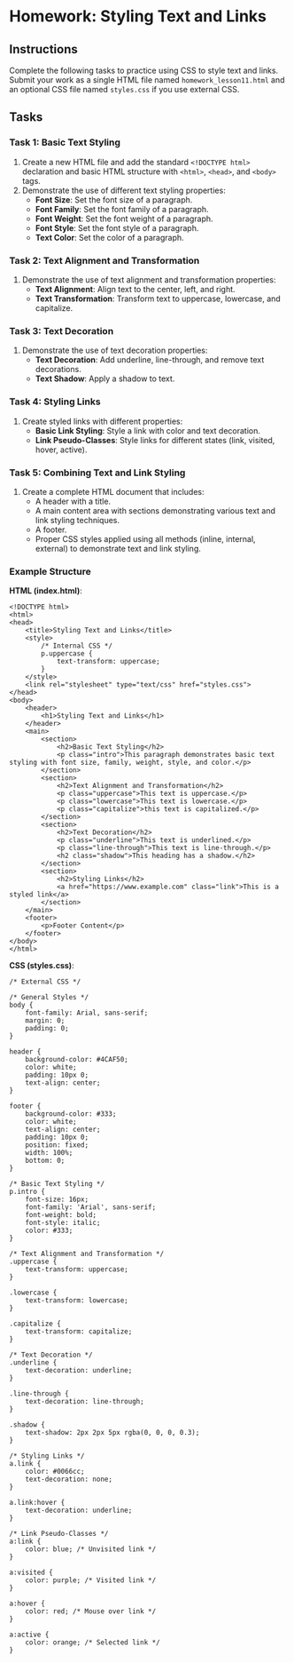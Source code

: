 
# Homework: Styling Text and Links

## Instructions

Complete the following tasks to practice using CSS to style text and links. Submit your work as a single HTML file named `homework_lesson11.html` and an optional CSS file named `styles.css` if you use external CSS.

## Tasks

### Task 1: Basic Text Styling

1. Create a new HTML file and add the standard `<!DOCTYPE html>` declaration and basic HTML structure with `<html>`, `<head>`, and `<body>` tags.
2. Demonstrate the use of different text styling properties:
    - **Font Size**: Set the font size of a paragraph.
    - **Font Family**: Set the font family of a paragraph.
    - **Font Weight**: Set the font weight of a paragraph.
    - **Font Style**: Set the font style of a paragraph.
    - **Text Color**: Set the color of a paragraph.

### Task 2: Text Alignment and Transformation

1. Demonstrate the use of text alignment and transformation properties:
    - **Text Alignment**: Align text to the center, left, and right.
    - **Text Transformation**: Transform text to uppercase, lowercase, and capitalize.

### Task 3: Text Decoration

1. Demonstrate the use of text decoration properties:
    - **Text Decoration**: Add underline, line-through, and remove text decorations.
    - **Text Shadow**: Apply a shadow to text.

### Task 4: Styling Links

1. Create styled links with different properties:
    - **Basic Link Styling**: Style a link with color and text decoration.
    - **Link Pseudo-Classes**: Style links for different states (link, visited, hover, active).

### Task 5: Combining Text and Link Styling

1. Create a complete HTML document that includes:
    - A header with a title.
    - A main content area with sections demonstrating various text and link styling techniques.
    - A footer.
    - Proper CSS styles applied using all methods (inline, internal, external) to demonstrate text and link styling.

### Example Structure

**HTML (index.html)**:

```
<!DOCTYPE html>
<html>
<head>
    <title>Styling Text and Links</title>
    <style>
        /* Internal CSS */
        p.uppercase {
            text-transform: uppercase;
        }
    </style>
    <link rel="stylesheet" type="text/css" href="styles.css">
</head>
<body>
    <header>
        <h1>Styling Text and Links</h1>
    </header>
    <main>
        <section>
            <h2>Basic Text Styling</h2>
            <p class="intro">This paragraph demonstrates basic text styling with font size, family, weight, style, and color.</p>
        </section>
        <section>
            <h2>Text Alignment and Transformation</h2>
            <p class="uppercase">This text is uppercase.</p>
            <p class="lowercase">This text is lowercase.</p>
            <p class="capitalize">this text is capitalized.</p>
        </section>
        <section>
            <h2>Text Decoration</h2>
            <p class="underline">This text is underlined.</p>
            <p class="line-through">This text is line-through.</p>
            <h2 class="shadow">This heading has a shadow.</h2>
        </section>
        <section>
            <h2>Styling Links</h2>
            <a href="https://www.example.com" class="link">This is a styled link</a>
        </section>
    </main>
    <footer>
        <p>Footer Content</p>
    </footer>
</body>
</html>
```

**CSS (styles.css)**:

```
/* External CSS */

/* General Styles */
body {
    font-family: Arial, sans-serif;
    margin: 0;
    padding: 0;
}

header {
    background-color: #4CAF50;
    color: white;
    padding: 10px 0;
    text-align: center;
}

footer {
    background-color: #333;
    color: white;
    text-align: center;
    padding: 10px 0;
    position: fixed;
    width: 100%;
    bottom: 0;
}

/* Basic Text Styling */
p.intro {
    font-size: 16px;
    font-family: 'Arial', sans-serif;
    font-weight: bold;
    font-style: italic;
    color: #333;
}

/* Text Alignment and Transformation */
.uppercase {
    text-transform: uppercase;
}

.lowercase {
    text-transform: lowercase;
}

.capitalize {
    text-transform: capitalize;
}

/* Text Decoration */
.underline {
    text-decoration: underline;
}

.line-through {
    text-decoration: line-through;
}

.shadow {
    text-shadow: 2px 2px 5px rgba(0, 0, 0, 0.3);
}

/* Styling Links */
a.link {
    color: #0066cc;
    text-decoration: none;
}

a.link:hover {
    text-decoration: underline;
}

/* Link Pseudo-Classes */
a:link {
    color: blue; /* Unvisited link */
}

a:visited {
    color: purple; /* Visited link */
}

a:hover {
    color: red; /* Mouse over link */
}

a:active {
    color: orange; /* Selected link */
}
```
